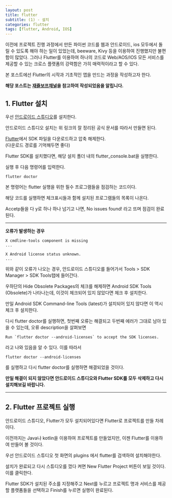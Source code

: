 ```yaml
---
layout: post
title: flutter
subtitle: (1) - 설치
categories: flutter
tags: [flutter, Android, IOS]
---
```


 이전에 프로젝트 진행 과정에서 만든 파이썬 코드를 웹과 안드로이드, ios 모두에서 돌릴 수 있도록 해야 하는 일이 있었는데, beeware, Kivy 등을 이용하여 진행했지만 불편함이 많았다. 그러나 Flutter를 이용하여 하나의 코드로 Web/AOS/IOS 모든 서비스를 제공할 수 있는 크로스 플랫폼의 강력함은 가히 매력적이라고 할 수 있다. 
 
 본 포스트에선 Flutter의 시작과 기초적인 앱을 만드는 과정을 작성하고자 한다. 

**해당 포스트는 [재즐보프채널](https://www.youtube.com/watch?v=Yt-DjG5b4iA&list=PLnIaYcDMsScxP2Nl8pEbmI__wkF0YVu0a&index=1)을 참고하여 작성되었음을 알립니다.**


## 1. Flutter 설치

우선 [안드로이드 스튜디오](https://developer.android.com/studio?hl=ko)를 설치한다.

안드로이드 스튜디오 설치는 위 링크의 잘 정리된 공식 문서를 따라서 만들면 된다.

[Flutter](https://docs.flutter.dev/get-started/install)에서 SDK 파일을 다운로드하고 압축 해제한다.   
(다운로드 경로를 기억해두면 좋다)

Flutter SDK를 설치했다면, 해당 설치 폴더 내의 flutter_console.bat을 실행한다.

실행 후 다음 명령어를 입력한다.

```
flutter doctor
```
본 명령어는 flutter 실행을 위한 필수 프로그램들을 점검하는 코드이다.

해당 코드를 실행하면 체크표시들과 함께 설치된 프로그램들의 목록이 나온다.

Accetp들을 다 y로 하나 하나 넘기고 나면, No issues found! 라고 뜨며 점검이 완료된다.

---

**오류가 발생하는 경우**

```
X cmdline-tools component is missing
...
```
```
X Android license status unknown.
...
```
위와 같이 오류가 나오는 경우, 안드로이드 스튜디오를 들어가서 Tools > SDK Manager > SDK Tools탭에 들어간다.

우하단의 Hide Obsolete Packages의 체크를 해제하면 Android SDK Tools (Obsolete)가 나타나는데, 이것이 체크되어 있지 않았다면 체크 후 설치한다.

만일 Android SDK Command-line Tools (latest)가 설치되어 있지 않다면 이 역시 체크 후 설치한다.

다시 flutter doctor를 실행하면, 첫번째 오류는 해결되고 두번째 에러가 그대로 남아 있을 수 있는데, 오류 description을 살펴보면 
```
Run `flutter doctor --android-licenses` to accept the SDK licenses.
```
라고 나와 있음을 알 수 있다. 이를 따라서 
```
flutter doctor --android-licenses
```
를 실행하고 다시 flutter doctor를 실행하면 해결되었을 것이다.

**만일 해결이 되지 않았다면 안드로이드 스튜디오와 Flutter SDK를 모두 삭제하고 다시 설치해보길 바랍니다.**

---

## 2. Flutter 프로젝트 실행

안드로이드 스튜디오, Flutter가 모두 설치되어있다면 Flutter로 프로젝트를 만들 차례이다.

이전까지는 Java나 kotlin을 이용하여 프로젝트를 만들었지만, 이젠 Flutter를 이용하여 만들어 볼 것이다.

우선 안드로이드 스튜디오 첫 화면의 plugins 에서 flutter를 검색하여 설치해야한다.

설치가 완료되고 다시 스튜디오를 껐다 켜면 New Flutter Project 버튼이 보일 것이다. 이를 클릭한다.

Flutter SDK가 설치된 주소를 지정해주고 Next를 누르고 프로젝트 명과 서비스를 제공할 플랫폼들을 선택하고 Finish를 누르면 실행이 완료된다.








